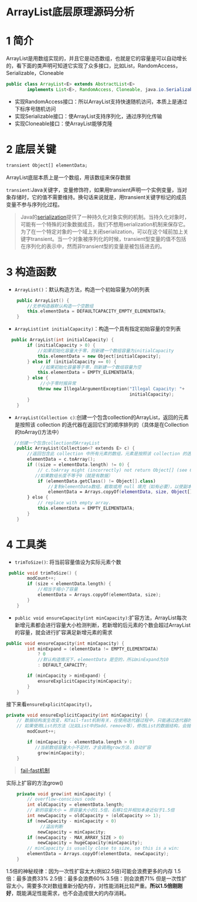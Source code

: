 # ArrayList底层原理源码分析

# 1 简介

ArrayList是用数组实现的，并且它是动态数组，也就是它的容量是可以自动增长的，看下面的类声明可知道它实现了众多接口，比如List，RandomAccess，Serializable，Cloneable



```java
public class ArrayList<E> extends AbstractList<E>
        implements List<E>, RandomAccess, Cloneable, java.io.Serializable
```

- 实现RandomAccess接口：所以ArrayList支持快速随机访问，本质上是通过下标序号随机访问
- 实现Serializable接口：使ArrayList支持序列化，通过序列化传输
- 实现Cloneable接口：使ArrayList能够克隆

# 2 底层关键



```css
transient Object[] elementData;
```

ArrayList底层本质上是一个数组，用该数组来保存数据

`transient`:Java关键字，变量修饰符，如果用transient声明一个实例变量，当对象存储时，它的值不需要维持。换句话来说就是，用transient关键字标记的成员变量不参与序列化过程。

> Java的[serialization](https://link.jianshu.com?t=https://baike.baidu.com/item/serialization)提供了一种持久化对象实例的机制。当持久化对象时，可能有一个特殊的对象数据成员，我们不想用serialization机制来保存它。为了在一个特定对象的一个域上关闭serialization，可以在这个域前加上关键字transient。当一个对象被序列化的时候，transient型变量的值不包括在序列化的表示中，然而非transient型的变量是被包括进去的。

# 3 构造函数

-  `ArrayList()`：默认构造方法，构造一个初始容量为0的列表



```cpp
    public ArrayList() {
        //无参构造器默认构造一个空数组
        this.elementData = DEFAULTCAPACITY_EMPTY_ELEMENTDATA;
    }
```

-  `ArrayList(int initialCapacity)`：构造一个具有指定初始容量的空列表



```cpp
  public ArrayList(int initialCapacity) {
        if (initialCapacity > 0) {
            //如果初始化容量大于零，则新建一个数组容量为initialCapacity
            this.elementData = new Object[initialCapacity];
        } else if (initialCapacity == 0) {
             //如果初始化容量等于零，则新建一个数组容量为空
            this.elementData = EMPTY_ELEMENTDATA;
        } else {
             //小于零时报异常
            throw new IllegalArgumentException("Illegal Capacity: "+
                                               initialCapacity);
        }
    }
```

-  `ArrayList(Collection c)`:创建一个包含collection的ArrayList，返回的元素是按照该 collection 的迭代器在返回它们的顺序排列的（具体是在Collection的toArray()方法中）



```kotlin
   //创建一个包含collection的ArrayList 
    public ArrayList(Collection<? extends E> c) {
        //返回包含此 collection 中所有元素的数组，元素是按照该 collection 的迭代器返回它们的顺序排列的
        elementData = c.toArray();
        if ((size = elementData.length) != 0) {
            // c.toArray might (incorrectly) not return Object[] (see 6260652)
           //如果数组长度不等于0（就是有数据）
            if (elementData.getClass() != Object[].class)
                //复制elementData数组，截取或用 null 填充（如有必要），以使副本具有指定的长度，并返回Object[]类
                elementData = Arrays.copyOf(elementData, size, Object[].class);
        } else {
            // replace with empty array.
            this.elementData = EMPTY_ELEMENTDATA;
        }
    }
```

# 4 工具类

-  `trimToSize()`: 将当前容量值设为实际元素个数



```cpp
 public void trimToSize() {
        modCount++;
        if (size < elementData.length) {
            //相当于缩小了容量
            elementData = Arrays.copyOf(elementData, size);
        }
    }
```

-  `public void ensureCapacity(int minCapacity)`:扩容方法，ArrayList每次新增元素都会进行容量大小检测判断，若新增的后元素的个数会超过ArrayList的容量，就会进行扩容满足新增元素的需求



```cpp
public void ensureCapacity(int minCapacity) {
        int minExpand = (elementData != EMPTY_ELEMENTDATA)
            ? 0
            //默认构造情况下，elementData 是空的，所以minExpand为10
            : DEFAULT_CAPACITY;

        if (minCapacity > minExpand) {
            ensureExplicitCapacity(minCapacity);
        }
    }
```

接下来看`ensureExplicitCapacity()`，



```cpp
private void ensureExplicitCapacity(int minCapacity) {
    // 数据结构发生改变，和fail-fast机制有关，在使用迭代器过程中，只能通过迭代器的方法（比如迭代器中add，remove等），修改List的数据结构，
    // 如果使用List的方法（比如List中的add，remove等），修改List的数据结构，会抛出ConcurrentModificationException
        modCount++;

        if (minCapacity - elementData.length > 0)
           //当前数组容量大小不足时，才会调用grow方法，自动扩容
            grow(minCapacity);
    }
```

> [fail-fast机制](https://link.jianshu.com?t=http://blog.csdn.net/chenssy/article/details/38151189)

实际上扩容的方法grow()



```cpp
    private void grow(int minCapacity) {
        // overflow-conscious code
        int oldCapacity = elementData.length;
        // 新的容量大小 = 原容量大小的1.5倍，右移1位并相加本身近似于1.5倍
        int newCapacity = oldCapacity + (oldCapacity >> 1);
        if (newCapacity - minCapacity < 0)
             //溢出判断
            newCapacity = minCapacity;
        if (newCapacity - MAX_ARRAY_SIZE > 0)
            newCapacity = hugeCapacity(minCapacity);
        // minCapacity is usually close to size, so this is a win:
        elementData = Arrays.copyOf(elementData, newCapacity);
    }
```

1.5倍的神秘规律：因为一次性扩容太大(例如2.5倍)可能会浪费更多的内存
 1.5倍：最多浪费33%
 2.5倍：最多会浪费60%
 3.5倍：则会浪费71%
 但是一次性扩容太小，需要多次对数组重新分配内存，对性能消耗比较严重。**所以1.5倍刚刚好**，既能满足性能需求，也不会造成很大的内存消耗。